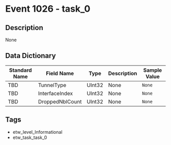 # Event 1026 - task_0

## Description
None

## Data Dictionary
|Standard Name|Field Name|Type|Description|Sample Value|
|---|---|---|---|---|
|TBD|TunnelType|UInt32|None|`None`|
|TBD|InterfaceIndex|UInt32|None|`None`|
|TBD|DroppedNblCount|UInt32|None|`None`|

## Tags
* etw_level_Informational
* etw_task_task_0